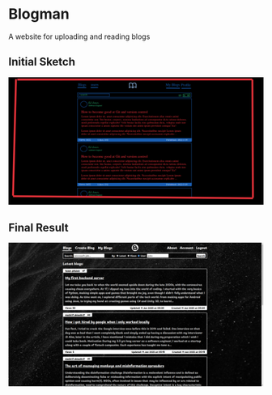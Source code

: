 # Blogman

A website for uploading and reading blogs

## Initial Sketch

![Initial Sketch](initial-sketch.png)

## Final Result

![Final Result](final-result.png)
